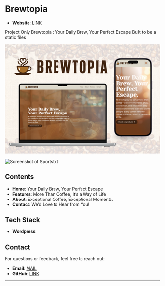 # Brewtopia

- **Website**: [LINK](https://wp-brewtopia.jaythree.dev/)
  
Project Only
Brewtopia : Your Daily Brew, Your Perfect Escape
Built to be a static files


![Screenshot of Sportstxt](layout/layout.png)

![Screenshot of Sportstxt](layout/mockup.png)

## Contents

- **Home**: Your Daily Brew, Your Perfect Escape
- **Features**: More Than Coffee, It’s a Way of Life
- **About**: Exceptional Coffee, Exceptional Moments.
- **Contact**: We’d Love to Hear from You!

## Tech Stack

- **Wordpress**:

## Contact

For questions or feedback, feel free to reach out:

- **Email**: [MAIL](mailto:jayjucarjr@gmail.com)
- **GitHub**: [LINK](https://github.com/JayThreeme)

---

